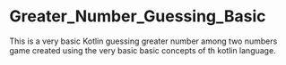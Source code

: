 # Greater_Number_Guessing_Basic
This is a very basic Kotlin guessing greater number among two numbers game created using the very basic basic concepts of th kotlin language.
